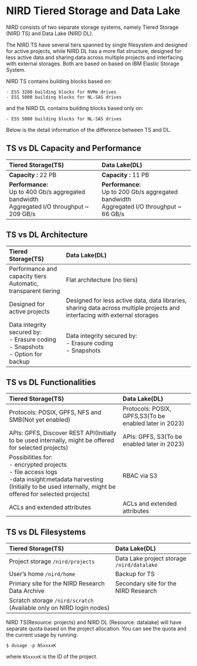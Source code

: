 # NIRD Tiered Storage and Data Lake

NIRD consists of two separate storage systems, namely Tiered Storage (NIRD TS) and 
Data Lake (NIRD DL).

The NIRD TS have several tiers spanned by single filesystem and designed for active 
projects, while NIRD DL has a more flat structure, designed for less active data and 
sharing data across multiple projects and interfacing with external storages. 
Both are based on based on IBM Elastic Storage System. 

NIRD TS contains building blocks based on:
 
	- ESS 3200 building blocks for NVMe drives
	- ESS 5000 building blocks for NL-SAS drives

and the NIRD DL contains building blocks based only on:

	- ESS 5000 building blocks for NL-SAS drives

Below is the detail information of the difference between TS and DL.

## TS vs DL Capacity and Performance

|  Tiered Storage(TS)  |  Data Lake(DL)  |
| :------------- | :------------- |
| **Capacity :** 22 PB| **Capacity :** 11 PB |
| **Performance:**<br> Up to 400 Gb/s aggregated bandwidth<br> Aggregated I/O throughput ~ 209 GB/s | **Performance:**<br> Up to 200 Gb/s aggregated bandwidth<br> Aggregated I/O throughput ~ 66 GB/s |


## TS vs DL Architecture  

|  Tiered Storage(TS)  |  Data Lake(DL)  |
| :------------- | :------------- |
| Performance and capacity tiers<br> Automatic, transparent tiering | Flat architecture (no tiers)  |
| Designed for active projects | Designed for less active data, data libraries, sharing data across multiple projects and interfacing with external storages |
| Data integrity secured by:<br> - Erasure coding<br> - Snapshots <br> - Option for backup| Data integrity secured by: <br> - Erasure coding<br> - Snapshots | 

## TS vs DL Functionalities

|  Tiered Storage(TS)  |  Data Lake(DL)  |
| :------------- | :------------- |
| Protocols: POSIX, GPFS, NFS and SMB(Not yet enabled) | Protocols: POSIX, GPFS,S3(To be enabled later in 2023) |
| APIs: GPFS, Discover REST API(Initially to be used internally, might be offered for selected projects)       | APIs: GPFS, S3(To be enabled later in 2023) |
| Possibilities for:<br> - encrypted projects<br> - file access logs<br> -data insight:metadata harvesting (Initially to be used internally, might be offered for selected projects)| RBAC via S3 |
| ACLs and extended attributes | ACLs and extended attributes |

## TS vs DL Filesystems

|  Tiered Storage(TS)  |  Data Lake(DL)  |
| :------------- | :------------- |
| Project storage `/nird/projects`  | Data Lake project storage ` /nird/datalake` |
| User’s home `/nird/home`  | Backup for TS |
| Primary site for the NIRD Research Data Archive | Secondary site for the NIRD Research |
| Scratch storage `/nird/scratch` (Available only on NIRD login nodes) |  | 
 

NIRD TS(Resource: projects) and NIRD DL (Resource: datalake) will have separate quota based on the project allocation. You can see the quota and the current usage by running:

```console
$ dusage -p NSxxxxK
```

where `NSxxxxK` is the ID of the project.
